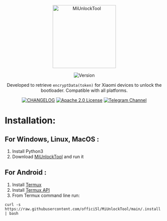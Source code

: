 <div align="center">

  <a href="https://github.com/offici5l/MiUnlockTool/releases/latest"><img src="https://img.shields.io/badge/MiUnlockTool-%23FF6900?style=flat&logo=xiaomi&logoColor=white" alt="MiUnlockTool" style="width: 200px; vertical-align: middle;" /> </a><br>

  <img src="https://img.shields.io/github/v/release/offici5l/MiUnlockTool?style=flat&label=Version&labelColor=black&color=brightgreen" alt="Version" /><br><p>Developed to retrieve <code>encryptData(token)</code> for Xiaomi devices to unlock the bootloader. Compatible with all platforms.</p>
 
  <a href="https://github.com/offici5l/MiUnlockTool/blob/main/CHANGELOG.md"><img src="https://img.shields.io/badge/Changelog-%23000000?style=flat&logo=github&logoColor=white" alt="CHANGELOG" /></a> 
  <a href="./LICENSE"><img src="https://img.shields.io/badge/License-Apache%202.0-blue.svg" alt="Apache 2.0 License" /></a>
  <a href="https://t.me/Offici5l_Channel"><img src="https://img.shields.io/badge/Telegram-%230077B5?style=flat&logo=telegram&logoColor=white" alt="Telegram Channel" /></a>
  
</div>

<h1>Installation:</h1>

<h2>For Windows, Linux, MacOS :</h2>
<ol>
  <li>Install Python3</li>
  <li>Download <a href="https://github.com/offici5l/MiUnlockTool/releases/latest/download/MiUnlockTool.py">MiUnlockTool</a> and run it</li>
</ol>

<h2>For Android :</h2>
<ol>
  <li>Install <a href="https://github.com/termux/termux-app/releases/download/v0.118.0/termux-app_v0.118.0+github-debug_universal.apk">Termux</a></li>
  <li>Install <a href="https://github.com/termux/termux-api/releases/download/v0.50.1/termux-api_v0.50.1+github-debug.apk">Termux API</a></li>
  <li>From Termux command line run:</li>
</ol>
<pre><code>curl -s https://raw.githubusercontent.com/offici5l/MiUnlockTool/main/.install | bash</code></pre>